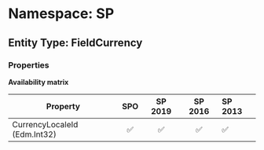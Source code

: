 # Namespace: SP

## Entity Type: FieldCurrency

### Properties

**Availability matrix**

Property | SPO | SP 2019 | SP 2016 | SP 2013
----------|:---:|:-------:|:-------:|:-------
CurrencyLocaleId (Edm.Int32) | ✅ | ✅ | ✅ | ✅

